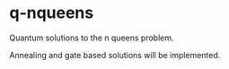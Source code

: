 # q-nqueens
Quantum solutions to the n queens problem.

Annealing and gate based solutions will be implemented.
